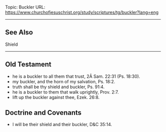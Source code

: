 Topic: Buckler
URL: https://www.churchofjesuschrist.org/study/scriptures/tg/buckler?lang=eng

---

## See Also

Shield

---

## Old Testament

- he is a buckler to all them that trust, 2Â Sam. 22:31 (Ps. 18:30).
- my buckler, and the horn of my salvation, Ps. 18:2.
- truth shall be thy shield and buckler, Ps. 91:4.
- he is a buckler to them that walk uprightly, Prov. 2:7.
- lift up the buckler against thee, Ezek. 26:8.

## Doctrine and Covenants

- I will be their shield and their buckler, D&C 35:14.

